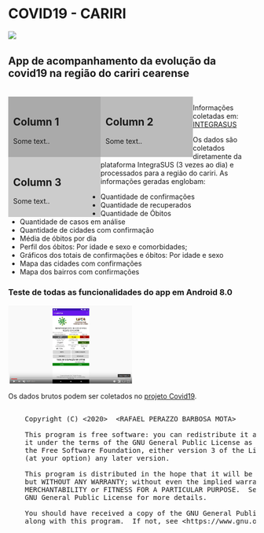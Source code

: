 <html>
<head>
<meta name="viewport" content="width=device-width, initial-scale=1">
<style>
.column {
  float: left;
  width: 33.33%;
  padding: 10px;
}

.row:after {
  content: "";
  display: table;
  clear: both;
}
</style>
</head>
<body>

<h1>COVID19 - CARIRI</h1>

<a href='https://play.google.com/store/apps/details?id=pet.yoko.apps.covid' target="_blank"><img src='https://www.gstatic.com/android/market_images/web/play_prism_hlock_2x.png' width="20%" heigth="20%"></a>

<h2>App de acompanhamento da evolução da covid19 na região do cariri cearense</h2> <BR>

<div class="row">
  <div class="column" style="background-color:#aaa;">
    <h2>Column 1</h2>
    <p>Some text..</p>
  </div>
  <div class="column" style="background-color:#bbb;">
    <h2>Column 2</h2>
    <p>Some text..</p>
  </div>
  <div class="column" style="background-color:#ccc;">
    <h2>Column 3</h2>
    <p>Some text..</p>
  </div>
</div>

Informações coletadas em: <a href='https://indicadores.integrasus.saude.ce.gov.br/indicadores/indicadores-coronavirus'>INTEGRASUS</a><BR>

Os dados são coletados diretamente da plataforma IntegraSUS (3 vezes ao dia) e processados para a região do cariri. As informações geradas englobam:

 <ul>
  <li>Quantidade de confirmações</li>
  <li>Quantidade de recuperados</li>
  <li>Quantidade de Óbitos</li>
  <li>Quantidade de casos em análise</li>
  <li>Quantidade de cidades com confirmação</li>
  <li>Média de óbitos por dia</li>
  <li>Perfil dos óbitos: Por idade e sexo e comorbidades;</li>
  <li>Gráficos dos totais de confirmações e óbitos: Por idade e sexo</li>
  <li>Mapa das cidades com confirmações</li>
  <li>Mapa dos bairros com confirmações</li>
</ul> 

<h3>Teste de todas as funcionalidades do app em Android 8.0</h3>
<a href='https://www.youtube.com/watch?v=HPTWujJQ1C4'target="_blank"><img src='youtube.png' width="50%" heigth="50%"></a>

<p>
Os dados brutos podem ser coletados no <a href='https://github.com/rafaelperazzo/covid19'>projeto Covid19</a>.
</p>

<pre>   
    Copyright (C) &lt;2020&gt;  &lt;RAFAEL PERAZZO BARBOSA MOTA&gt;

    This program is free software: you can redistribute it and/or modify
    it under the terms of the GNU General Public License as published by
    the Free Software Foundation, either version 3 of the License, or
    (at your option) any later version.

    This program is distributed in the hope that it will be useful,
    but WITHOUT ANY WARRANTY; without even the implied warranty of
    MERCHANTABILITY or FITNESS FOR A PARTICULAR PURPOSE.  See the
    GNU General Public License for more details.

    You should have received a copy of the GNU General Public License
    along with this program.  If not, see &lt;https://www.gnu.org/licenses/&gt;.
</pre>

</body>

</html>